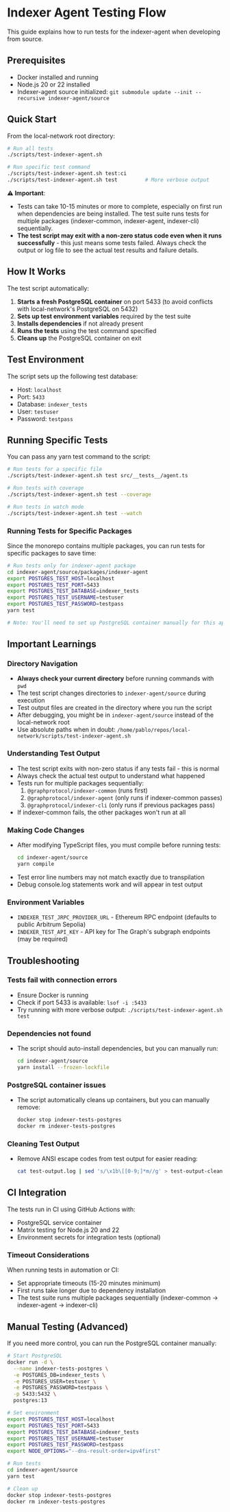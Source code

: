 # Indexer Agent Testing Flow

This guide explains how to run tests for the indexer-agent when developing from source.

## Prerequisites

- Docker installed and running
- Node.js 20 or 22 installed
- Indexer-agent source initialized: `git submodule update --init --recursive indexer-agent/source`

## Quick Start

From the local-network root directory:

```bash
# Run all tests
./scripts/test-indexer-agent.sh

# Run specific test command
./scripts/test-indexer-agent.sh test:ci
./scripts/test-indexer-agent.sh test         # More verbose output
```

**⚠️ Important**: 
- Tests can take 10-15 minutes or more to complete, especially on first run when dependencies are being installed. The test suite runs tests for multiple packages (indexer-common, indexer-agent, indexer-cli) sequentially.
- **The test script may exit with a non-zero status code even when it runs successfully** - this just means some tests failed. Always check the output or log file to see the actual test results and failure details.

## How It Works

The test script automatically:

1. **Starts a fresh PostgreSQL container** on port 5433 (to avoid conflicts with local-network's PostgreSQL on 5432)
2. **Sets up test environment variables** required by the test suite
3. **Installs dependencies** if not already present
4. **Runs the tests** using the test command specified
5. **Cleans up** the PostgreSQL container on exit

## Test Environment

The script sets up the following test database:
- Host: `localhost`
- Port: `5433`
- Database: `indexer_tests`
- User: `testuser`
- Password: `testpass`

## Running Specific Tests

You can pass any yarn test command to the script:

```bash
# Run tests for a specific file
./scripts/test-indexer-agent.sh test src/__tests__/agent.ts

# Run tests with coverage
./scripts/test-indexer-agent.sh test --coverage

# Run tests in watch mode
./scripts/test-indexer-agent.sh test --watch
```

### Running Tests for Specific Packages

Since the monorepo contains multiple packages, you can run tests for specific packages to save time:

```bash
# Run tests only for indexer-agent package
cd indexer-agent/source/packages/indexer-agent
export POSTGRES_TEST_HOST=localhost
export POSTGRES_TEST_PORT=5433
export POSTGRES_TEST_DATABASE=indexer_tests
export POSTGRES_TEST_USERNAME=testuser
export POSTGRES_TEST_PASSWORD=testpass
yarn test

# Note: You'll need to set up PostgreSQL container manually for this approach
```

## Important Learnings

### Directory Navigation
- **Always check your current directory** before running commands with `pwd`
- The test script changes directories to `indexer-agent/source` during execution
- Test output files are created in the directory where you run the script
- After debugging, you might be in `indexer-agent/source` instead of the local-network root
- Use absolute paths when in doubt: `/home/pablo/repos/local-network/scripts/test-indexer-agent.sh`

### Understanding Test Output
- The test script exits with non-zero status if any tests fail - this is normal
- Always check the actual test output to understand what happened
- Tests run for multiple packages sequentially:
  1. `@graphprotocol/indexer-common` (runs first)
  2. `@graphprotocol/indexer-agent` (only runs if indexer-common passes)
  3. `@graphprotocol/indexer-cli` (only runs if previous packages pass)
- If indexer-common fails, the other packages won't run at all

### Making Code Changes
- After modifying TypeScript files, you must compile before running tests:
  ```bash
  cd indexer-agent/source
  yarn compile
  ```
- Test error line numbers may not match exactly due to transpilation
- Debug console.log statements work and will appear in test output

### Environment Variables
- `INDEXER_TEST_JRPC_PROVIDER_URL` - Ethereum RPC endpoint (defaults to public Arbitrum Sepolia)
- `INDEXER_TEST_API_KEY` - API key for The Graph's subgraph endpoints (may be required)

## Troubleshooting

### Tests fail with connection errors
- Ensure Docker is running
- Check if port 5433 is available: `lsof -i :5433`
- Try running with more verbose output: `./scripts/test-indexer-agent.sh test`

### Dependencies not found
- The script should auto-install dependencies, but you can manually run:
  ```bash
  cd indexer-agent/source
  yarn install --frozen-lockfile
  ```

### PostgreSQL container issues
- The script automatically cleans up containers, but you can manually remove:
  ```bash
  docker stop indexer-tests-postgres
  docker rm indexer-tests-postgres
  ```

### Cleaning Test Output
- Remove ANSI escape codes from test output for easier reading:
  ```bash
  cat test-output.log | sed 's/\x1b\[[0-9;]*m//g' > test-output-clean.log
  ```

## CI Integration

The tests run in CI using GitHub Actions with:
- PostgreSQL service container
- Matrix testing for Node.js 20 and 22
- Environment secrets for integration tests (optional)

### Timeout Considerations

When running tests in automation or CI:
- Set appropriate timeouts (15-20 minutes minimum)
- First runs take longer due to dependency installation
- The test suite runs multiple packages sequentially (indexer-common → indexer-agent → indexer-cli)

## Manual Testing (Advanced)

If you need more control, you can run the PostgreSQL container manually:

```bash
# Start PostgreSQL
docker run -d \
  --name indexer-tests-postgres \
  -e POSTGRES_DB=indexer_tests \
  -e POSTGRES_USER=testuser \
  -e POSTGRES_PASSWORD=testpass \
  -p 5433:5432 \
  postgres:13

# Set environment
export POSTGRES_TEST_HOST=localhost
export POSTGRES_TEST_PORT=5433
export POSTGRES_TEST_DATABASE=indexer_tests
export POSTGRES_TEST_USERNAME=testuser
export POSTGRES_TEST_PASSWORD=testpass
export NODE_OPTIONS="--dns-result-order=ipv4first"

# Run tests
cd indexer-agent/source
yarn test

# Clean up
docker stop indexer-tests-postgres
docker rm indexer-tests-postgres
```
